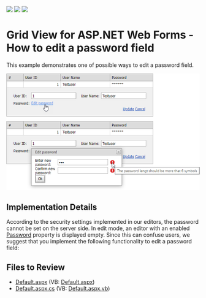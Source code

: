 <!-- default badges list -->
![](https://img.shields.io/endpoint?url=https://codecentral.devexpress.com/api/v1/VersionRange/128533940/15.1.3%2B)
[![](https://img.shields.io/badge/Open_in_DevExpress_Support_Center-FF7200?style=flat-square&logo=DevExpress&logoColor=white)](https://supportcenter.devexpress.com/ticket/details/E2012)
[![](https://img.shields.io/badge/📖_How_to_use_DevExpress_Examples-e9f6fc?style=flat-square)](https://docs.devexpress.com/GeneralInformation/403183)
<!-- default badges end -->

# Grid View for ASP.NET Web Forms - How to edit a password field

This example demonstrates one of possible ways to edit a password field.

![](grid-with-popup-to-edit-password-field.png)

## Implementation Details

According to the security settings implemented in our editors, the password cannot be set on the server side. In edit mode, an editor with an enabled [Password](https://docs.devexpress.com/AspNet/DevExpress.Web.ASPxTextBoxBase.Password) property is displayed empty. Since this can confuse users, we suggest that you implement the following functionality to edit a password field:

## Files to Review

* [Default.aspx](./CS/WebSite/Default.aspx) (VB: [Default.aspx](./VB/WebSite/Default.aspx))
* [Default.aspx.cs](./CS/WebSite/Default.aspx.cs) (VB: [Default.aspx.vb](./VB/WebSite/Default.aspx.vb))
